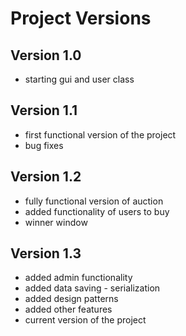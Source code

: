 # Project Versions

## Version 1.0
- starting gui and user class

## Version 1.1
- first functional version of the project
- bug fixes

## Version 1.2
- fully functional version of auction
- added functionality of users to buy
- winner window

## Version 1.3
- added admin functionality
- added data saving - serialization
- added design patterns
- added other features
- current version of the project
